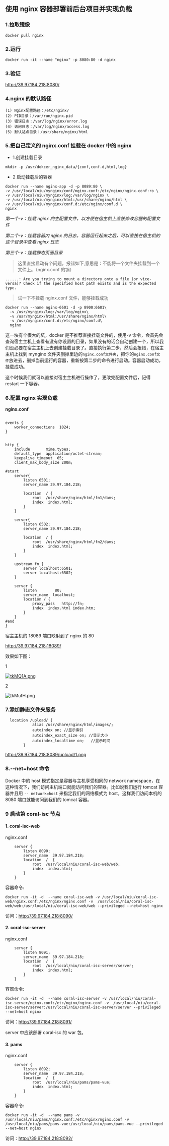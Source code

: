 ## 使用 nginx 容器部署前后台项目并实现负载

### 1.拉取镜像

```
docker pull nginx
```

### 2.运行

```
docker run -it --name "nginx" -p 8080:80 -d nginx
```

### 3.验证

http://39.97.184.218:8080/

### 4.nginx 的默认路径

```
(1) Nginx配置路径：/etc/nginx/
(2) PID目录：/var/run/nginx.pid
(3) 错误日志：/var/log/nginx/error.log
(4) 访问日志：/var/log/nginx/access.log
(5) 默认站点目录：/usr/share/nginx/html
```

### 5.把自己定义的 nginx.conf 挂载在 docker 中的 nginx

- 1.创建挂载目录

```
mkdir -p /usr/dokcer_nginx_data/{conf,conf.d,html,log}
```

- 2 启动挂载后的容器

```
docker run --name nginx-app -d -p 8089:80 \
-v /usr/local/niu/mynginx/conf/nginx.conf:/etc/nginx/nginx.conf:ro \
-v /usr/local/niu/mynginx/log:/var/log/nginx \
-v /usr/local/niu/mynginx/html:/usr/share/nginx/html \
-v /usr/local/niu/mynginx/conf.d:/etc/nginx/conf.d \
nginx
```

_第一个-v：挂载 nginx 的主配置文件，以方便在宿主机上直接修改容器的配置文件_

_第二个-v：挂载容器内 nginx 的日志，容器运行起来之后，可以直接在宿主机的这个目录中查看 nginx 日志_

_第三个-v：挂载静态页面目录_

> 这里直接启动有个问题，报错如下,意思是：不能将一个文件夹挂载到一个文件上。（nginx.conf 的锅）

```
......: Are you trying to mount a directory onto a file (or vice-versa)? Check if the specified host path exists and is the expected type.
```

> 试一下不挂载 nginx.conf 文件，能够挂载成功

```
docker run --name nginx-6601 -d -p 8900:6601\
  -v /usr/mynginx/log:/var/log/nginx\
  -v /usr/mynginx/html:/usr/share/nginx/html\
  -v /usr/mynginx/conf.d:/etc/nginx/conf.d\
  nginx
```

这一块有个很大的坑，docker 是不推荐直接挂载文件的，使用-v 命令，会首先会查询宿主主机上查看有没有你设置的目录，如果没有的话会自动创建一个，所以我们没必要在宿主主机上去创建挂载目录了。直接执行第二步，然后会报错，在宿主主机上找到 mynginx 文件夹删掉里边的`nginx.conf文件夹`，把你的`nginx.conf文件`放进去，删掉当前运行的容器，重新按第二步的命令进行启动。容器启动成功，挂载成功。

这个时候我们就可以直接对宿主主机进行操作了，更改完配置文件后，记得 restart 一下容器。

### 6.配置 nginx 实现负载

**nginx.conf**

```

events {
    worker_connections  1024;
}


http {
    include       mime.types;
    default_type  application/octet-stream;
    keepalive_timeout  65;
    client_max_body_size 200m;

#start
    server{
        listen 6501;
        server_name 39.97.184.218;

        location  / {
			root  /usr/share/nginx/html/fn1/dams;
            index  index.html;
		}
    }

    server{
        listen 6502;
        server_name 39.97.184.218;

        location  / {
			root  /usr/share/nginx/html/fn2/dams;
            index  index.html;
		}
    }

    upstream fn {
        server localhost:6501;
        server localhost:6502;
	}

    server {
        listen        80;
        server_name  localhost;
        location / {
            proxy_pass   http://fn;
            index  index.html index.htm;
        }
    }
#end
}
```

宿主主机的 18089 端口映射到了 nginx 的 80

http://39.97.184.218:18089/

效果如下图：

1

[![tkMQ1A.png](https://s1.ax1x.com/2020/05/27/tkMQ1A.png)](https://imgchr.com/i/tkMQ1A)

2

![tkMufH.png](https://s1.ax1x.com/2020/05/27/tkMufH.png)

### 7.添加静态文件夹服务

```
  location /upload/ {
            alias /usr/share/nginx/html/images/;
            autoindex on; //显示索引
            autoindex_exact_size on; //显示大小
            autoindex_localtime on;   //显示时间
        }
```

http://39.97.184.218:8089/upload/1.png

### 8.--net=host 命令

Docker 中的 host 模式指定是容器与主机享受相同的 network namespace，在这种情况下，我们访问主机端口就能访问我们的容器。比如说我们运行 tomcat 容器并且用
`-- network=host` 来指定我们的网络模式为 host，这样我们访问本机的 8080 端口就能访问到我们的 tomcat 容器。

### 9 启动第 coral-isc 节点

#### 1. coral-isc-web

nginx.conf

```
	server {
		listen 8090;
		server_name  39.97.184.218;
		location  /  {
			root  /usr/local/niu/coral-isc-web/web;
			index  index.html;
		}
	}
```

容器命令:

```
docker run -it -d  --name coral-isc-web -v /usr/local/niu/coral-isc-web/nginx.conf:/etc/nginx/nginx.conf -v  /usr/local/niu/coral-isc-web/web:/usr/local/niu/coral-isc-web/web --privileged --net=host nginx
```

访问：http://39.97.184.218:8090/

#### 2. coral-isc-server

nginx.conf

```
	server {
		listen 8091;
		server_name  39.97.184.218;
		location  /  {
			root  /usr/local/niu/coral-isc-server/server;
			index  index.html;
		}
	}
```

容器命令:

```
docker run -it -d  --name coral-isc-server -v /usr/local/niu/coral-isc-server/nginx.conf:/etc/nginx/nginx.conf -v  /usr/local/niu/coral-isc-server/server:/usr/local/niu/coral-isc-server/server --privileged --net=host nginx
```

访问：http://39.97.184.218:8091/

server 中应该部署 coral-isc 的 war 包。

#### 3. pams

nginx.conf

```
	server {
		listen 8092;
		server_name  39.97.184.218;
		location  /  {
			root  /usr/local/niu/pams/pams-vue;
			index  index.html;
		}
	}
```

容器命令:

```
docker run -it -d  --name pams -v /usr/local/niu/pams/nginx.conf:/etc/nginx/nginx.conf -v  /usr/local/niu/pams/pams-vue:/usr/local/niu/pams/pams-vue --privileged --net=host nginx
```

访问：http://39.97.184.218:8092/
